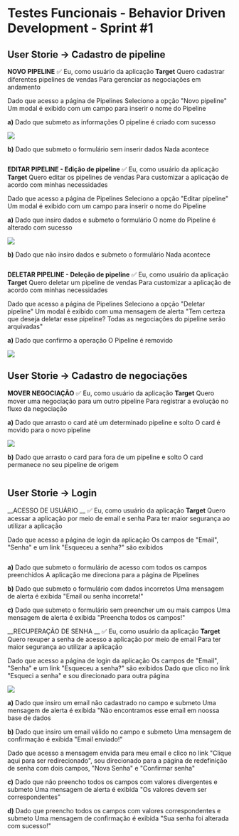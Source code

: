 # Testes Funcionais - Behavior Driven Development - Sprint #1



## User Storie  -> Cadastro de pipeline

__NOVO PIPELINE__ ✅ 
Eu, como usuário da aplicação __Target__
Quero cadastrar diferentes pipelines de vendas
Para gerenciar as negociações em andamento

Dado que acesso a página de Pipelines
Seleciono a opção "Novo pipeline"
Um modal é exibido com um campo para inserir o nome do Pipeline

__a)__ Dado que submeto as informações 
O pipeline é criado com sucesso

![](https://github.com/vinicius-hso/api-sem3-target-crm/blob/Sprint-1/Documentation/Tests%20-%20BDD/gifs/novo-pipeline.gif)

__b)__ Dado que submeto o formulário sem inserir dados
Nada acontece

![]()

__EDITAR PIPELINE - Edição de pipeline__ ✅ 
Eu, como usuário da aplicação __Target__
Quero editar os pipelines de vendas
Para customizar a aplicação de acordo com minhas necessidades

Dado que acesso a página de Pipelines
Seleciono a opção "Editar pipeline"
Um modal é exibido com um campo para inserir o nome do Pipeline

__a)__ Dado que insiro dados e submeto o formulário
O nome do Pipeline é alterado com sucesso

![](https://github.com/vinicius-hso/api-sem3-target-crm/blob/Sprint-1/Documentation/Tests%20-%20BDD/gifs/editar-pipeline.gif)

__b)__ Dado que não insiro dados e submeto o formulário
Nada acontece

![]()

__DELETAR PIPELINE - Deleção de pipeline__ ✅ 
Eu, como usuário da aplicação __Target__
Quero deletar um pipeline de vendas
Para customizar a aplicação de acordo com minhas necessidades

Dado que acesso a página de Pipelines
Seleciono a opção "Deletar pipeline"
Um modal é exibido com uma mensagem de alerta "Tem certeza que deseja deletar esse pipeline? Todas as negociações do pipeline serão arquivadas" 

__a)__ Dado que confirmo a operação
O Pipeline é removido 

![](https://github.com/vinicius-hso/api-sem3-target-crm/blob/Sprint-1/Documentation/Tests%20-%20BDD/gifs/deletar-pipeline.gif)

## User Storie -> Cadastro de negociações

__MOVER NEGOCIAÇÃO__ ✅ 
Eu, como usuário da aplicação __Target__
Quero mover uma negociação para um outro pipeline
Para registrar a evolução no fluxo da negociação

__a)__ Dado que arrasto o card até um determinado pipeline e solto
O card é movido para o novo pipeline

![](https://github.com/vinicius-hso/api-sem3-target-crm/blob/Sprint-1/Documentation/Tests%20-%20BDD/gifs/drag-and-drop.gif)

__b)__ Dado que arrasto o card para fora de um pipeline e solto
O card permanece no seu pipeline de origem

![]()

## User Storie  -> Login

__ACESSO DE USUÁRIO __ ✅ 
Eu, como usuário da aplicação __Target__
Quero acessar a aplicação por meio de email e senha
Para ter maior segurança ao utilizar a aplicação

Dado que acesso a página de login da aplicação
Os campos de "Email", "Senha" e um link "Esqueceu a senha?" são exibidos

![]()

__a)__ Dado que submeto o formulário de acesso com todos os campos preenchidos
A aplicação me direciona para a página de Pipelines

__b)__ Dado que submeto o formulário com dados incorretos
Uma mensagem de alerta é exibida "Email ou senha incorreta!"

__c)__ Dado que submeto o formulário sem preencher um ou mais campos
Uma mensagem de alerta é exibida "Preencha todos os campos!"

__RECUPERAÇÃO DE SENHA __ ✅ 
Eu, como usuário da aplicação __Target__
Quero rexuper a senha de acesso a aplicação por meio de email
Para ter maior segurança ao utilizar a aplicação

Dado que acesso a página de login da aplicação
Os campos de "Email", "Senha" e um link "Esqueceu a senha?" são exibidos
Dado que clico no link "Esqueci a senha" e sou direcionado para outra página

![](https://github.com/vinicius-hso/api-sem3-target-crm/blob/Sprint-1/Documentation/Tests%20-%20BDD/gifs/recuperar-senha.gif)

__a)__ Dado que insiro um email não cadastrado no campo e submeto
Uma mensagem de alerta é exibida "Não encontramos esse email em noossa base de dados

__b)__ Dado que insiro um email válido no campo e submeto
Uma mensagem de confirmação é exibida "Email enviado!"

 Dado que acesso a mensagem envida para meu email e clico no link "Clique aqui para ser redirecionado", sou direcionado para a página de redefinição de senha com dois campos, "Nova Senha" e "Confirmar senha"

__c)__ Dado que não preencho todos os campos com valores divergentes e submeto
Uma mensagem de alerta é exibida "Os valores devem ser correspondentes"

__d)__ Dado que preencho todos os campos com valores correspondentes e submeto
Uma mensagem de confirmação é exibida "Sua senha foi alterada com sucesso!"

